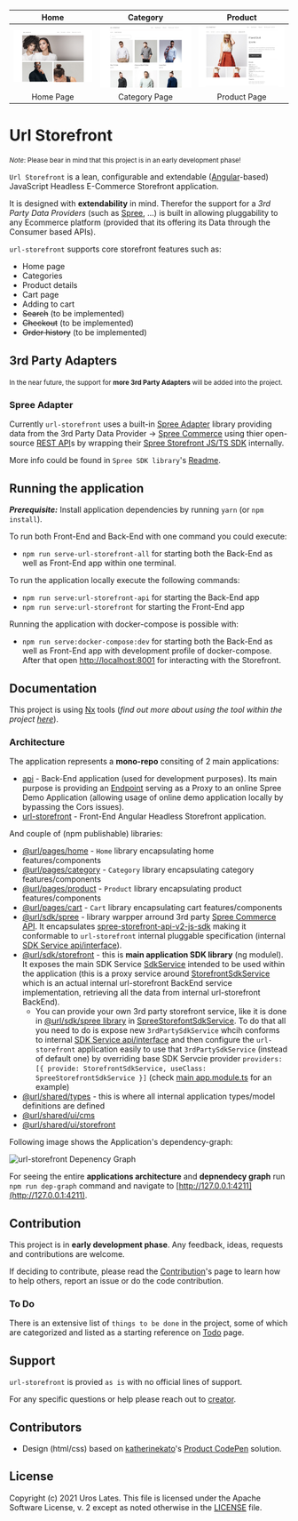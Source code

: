 | Home        | Category    | Product |
| :---------: | :---------: | :---: |
| ![Home Page](./docs/images/url-storefront-home-page.png "Home Page")  | ![Category Page](./docs/images/url-storefront-category-page.png "Category Page")  | ![Product Page](./docs/images/url-storefront-product-page.png "Product Page") |
| Home Page   | Category Page | Product Page  |

# Url Storefront

<small>*Note*: Please bear in mind that this project is in an early development phase!</small>

```Url Storefront``` is a lean, configurable and extendable ([Angular](https://angular.io/)-based) JavaScript Headless E-Commerce Storefront application.

It is designed with **extendability** in mind. Therefor the support for a *3rd Party Data Providers* (such as [Spree](https://spreecommerce.org/), ...) is built in allowing pluggability to any Ecommerce platform (provided that its offering its Data through the Consumer based APIs).

```url-storefront``` supports core storefront features such as:

- Home page
- Categories
- Product details
- Cart page
- Adding to cart
- ~~Search~~ (to be implemented)
- ~~Checkout~~ (to be implemented)
- ~~Order history~~ (to be implemented)

## 3rd Party Adapters

<small>In the near future, the support for **more 3rd Party Adapters** will be added into the project.</small>

### Spree Adapter

Currently ```url-storefront``` uses a built-in [Spree  Adapter](./libs/sdk/spree) library providing data from the 3rd Party Data Provider -> [Spree Commerce](https://spreecommerce.org/) using thier open-source [REST API](https://api.spreecommerce.org/)s by wrapping their [Spree Storefront JS/TS SDK](https://github.com/spree/spree-storefront-api-v2-js-sdk) internally.

More info could be found in ```Spree SDK library```'s [Readme](./libs/sdk/spree/README.md).

## Running the application

***Prerequisite:*** Install application dependencies by running ```yarn``` (or ```npm install```).

To run both Front-End and Back-End with one command you could execute:

- ```npm run serve-url-storefront-all``` for starting both the Back-End as well as Front-End app within one terminal.

To run the application locally execute the following commands:

- ```npm run serve:url-storefront-api``` for starting the Back-End app
- ```npm run serve:url-storefront``` for starting the Front-End app

Running the application with docker-compose is possible with:

- ```npm run serve:docker-compose:dev``` for starting both the Back-End as well as Front-End app with development profile of docker-compose. After that open [http://localhost:8001](http://localhost:8001) for interacting with the Storefront.

## Documentation

This project is using [Nx](https://nx.dev) tools (*find out more about using the tool within the project [here](./docs/Nx.md)*).

### Architecture

The application represents a **mono-repo** consiting of 2 main applications:

- [api](./apps/api/src/main.ts) - Back-End application (used for development purposes). Its main purpose is providing an [Endpoint](./apps/api/src/app/app.controller.ts) serving as a Proxy to an online Spree Demo Application (allowing usage of online demo application locally by bypassing the Cors issues).
- [url-storefront](./apps/url-storefront/src/main.ts) - Front-End Angular Headless Storefront application.

And couple of (npm publishable) libraries:

- [@url/pages/home](./libs/pages/home/src/index.ts) - ```Home``` library encapsulating home features/components
- [@url/pages/category](./libs/pages/category/src/index.ts) - ```Category``` library encapsulating category features/components
- [@url/pages/product](./libs/pages/product/src/index.ts) - ```Product``` library encapsulating product features/components
- [@url/pages/cart](./libs/pages/cart/src/index.ts) - ```Cart``` library encapsulating cart features/components
- [@url/sdk/spree](./libs/sdk/spree/src/index.ts) - library warpper arround 3rd party [Spree Commerce API](https://api.spreecommerce.org/). It encapsulates [spree-storefront-api-v2-js-sdk](https://github.com/spree/spree-storefront-api-v2-js-sdk) making it conformable to ```url-storefront``` internal pluggable specification (internal [SDK Service api/interface](libs/sdk/storefront/src/lib/services/abstract-storefront-sdk.service.ts)).
- [@url/sdk/storefront](./libs/sdk/storefront/src/index.ts) - this is **main application SDK library** (ng modulel). It exposes the main SDK Service [SdkService](./lib/sdk/../../libs/sdk/storefront/src/lib/services/sdk.service.ts) intended to be used within the application (this is a proxy service around [StorefrontSdkService](./lib/sdk/../../libs/sdk/storefront/src/lib/servicee/../services/storefront-sdk.service.ts) which is an actual internal url-storefront BackEnd service implementation, retrieving all the data from internal url-storefront BackEnd).
  - You can provide your own 3rd party storefront service, like it is done in [@url/sdk/spree library](./libs/sdk/spree/src/index.ts) in [SpreeStorefontSdkService](libs/sdk/spree/src/lib/services/spree-storefront-sdk.service.ts). To do that all you need to do is expose new ```3rdPartySdkService``` whcih conforms to internal [SDK Service api/interface](libs/sdk/storefront/src/lib/services/abstract-storefront-sdk.service.ts) and then configure the ```url-storefront``` application easily to use that ```3rdPartySdkService``` (instead of default one) by overriding base SDK Servcie provider ```providers: [{ provide: StorefrontSdkService, useClass: SpreeStorefrontSdkService }]``` (check [main app.module.ts](./apps/url-storefront/src/app/app.module.ts) for an example)
- [@url/shared/types](./libs/shared/types/src/index.ts) - this is where all internal application types/model definitions are defined
- [@url/shared/ui/cms](./libs/shared/ui/cms/src/index.ts)
- [@url/shared/ui/storefront](./libs/shared/ui/storefront/src/index.ts)

Following image shows the Application's dependency-graph:

![url-storefront Depenency Graph](./docs/images/url-storefront-dependency-graph.png "url-storefront Dependency Graph")

For seeing the entire **applications architecture** and **depnendecy graph** run ```npm run dep-graph``` command and navigate to [http://127.0.0.1:4211](http://127.0.0.1:4211).

## Contribution

This project is in **early development phase**. Any feedback, ideas, requests and contributions are welcome.

If deciding to contribute, please read the [Contribution](./docs/Contribution.md)'s page to learn how to help others, report an issue or do the code contribution.

### To Do

There is an extensive list of ```things to be done``` in the project, some of which are categorized and listed as a starting reference on [Todo](./docs/Todo.md) page.

## Support

```url-storefront``` is provied ```as is``` with no official lines of support.

For any specific questions or help please reach out to [creator](mailto:uroslates@gmail.com).

## Contributors

- Design (html/css) based on [katherinekato](https://www.katherinekato.com/)'s [Product CodePen](https://codepen.io/kathykato/pen/gdvjax) solution.

## License

Copyright (c) 2021 Uros Lates.  This file is licensed under the Apache Software License, v. 2 except as noted otherwise in the [LICENSE](./docs/LICENSE.md) file.
